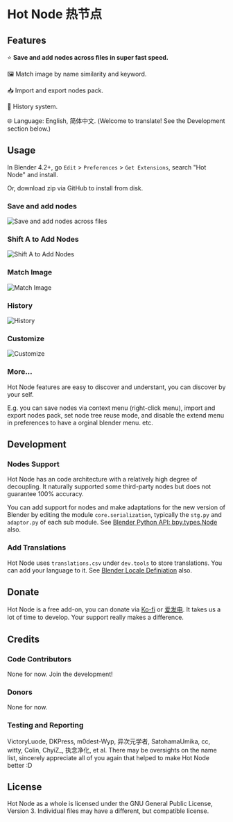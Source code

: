 # Hot Node 热节点

## Features


⭐ **Save and add nodes across files in super fast speed.**

🖼️ Match image by name similarity and keyword.

📥 Import and export nodes pack.

📜 History system.

🌐 Language: English, 简体中文. (Welcome to translate! See the Development section below.)

## Usage
In Blender 4.2+, go `Edit` > `Preferences` > `Get Extensions`, search "Hot Node" and install.

Or, download zip via GitHub to install from disk.
### Save and add nodes
![Save and add nodes across files](https://github.com/Trantor2098/hot_node/tree/main/dev/git_attachments/1_Reuse_Cross_File.gif)

### Shift A to Add Nodes
![Shift A to Add Nodes](https://github.com/Trantor2098/hot_node/tree/main/dev/git_attachments/2_Shift_A_to_Access.gif)

### Match Image
![Match Image](https://github.com/Trantor2098/hot_node/tree/main/dev/git_attachments/3_Match_Image.gif)

### History
![History](https://github.com/Trantor2098/hot_node/tree/main/dev/git_attachments/4_History.gif)

### Customize
![Customize](https://github.com/Trantor2098/hot_node/tree/main/dev/git_attachments/6_Customize.gif)

### More...
Hot Node features are easy to discover and understant, you can discover by your self. 

E.g. you can save nodes via context menu (right-click menu), import and export nodes pack, set node tree reuse mode, and disable the extend menu in preferences to have a orginal blender menu. etc. 

## Development

### Nodes Support
Hot Node has an code architecture with a relatively high degree of decoupling. It naturally supported some third-party nodes but does not guarantee 100% accuracy. 

You can add support for nodes and make adaptations for the new version of Blender by editing the module `core.serialization`, typically the `stg.py` and `adaptor.py` of each sub module. See [Blender Python API: bpy.types.Node](https://docs.blender.org/api/5.0/bpy.types.Node.html#bpy.types.Node) also.

### Add Translations
Hot Node uses `translations.csv` under `dev.tools` to store translations. You can add your language to it. See [Blender Locale Definiation](https://projects.staging.blender.org/blender/blender/src/branch/main/locale/languages) also.

## Donate
Hot Node is a free add-on, you can donate via [Ko-fi](https://ko-fi.com/trantor) or [爱发电](https://afdian.com/a/trantor). It takes us a lot of time to develop. Your support really makes a difference. 

## Credits

### Code Contributors
None for now. Join the development!

### Donors
None for now.

### Testing and Reporting
VictoryLuode, DKPress, m0dest-Wyp, 异次元学者, SatohamaUmika, cc, witty, Colin, ChyiZ_, 执念净化, et al.
There may be oversights on the name list, sincerely appreciate all of you again that helped to make Hot Node better :D


## License

Hot Node as a whole is licensed under the GNU General Public License, Version 3.
Individual files may have a different, but compatible license.